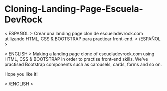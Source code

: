 # Cloning-Landing-Page-Escuela-DevRock
< ESPAÑOL >
Crear una landing page clon de escueladevrock.com utilizando HTML, CSS & BOOTSTRAP para practicar front-end.
< /ESPAÑOL >

< ENGLISH >
Making a landing page clone of escueladevrock.com using HTML, CSS & BOOTSTRAP in order to practise front-end skills.
We've practised Bootstrap components such as carousels, cards, forms and so on.

Hope you like it!

< /ENGLISH >
